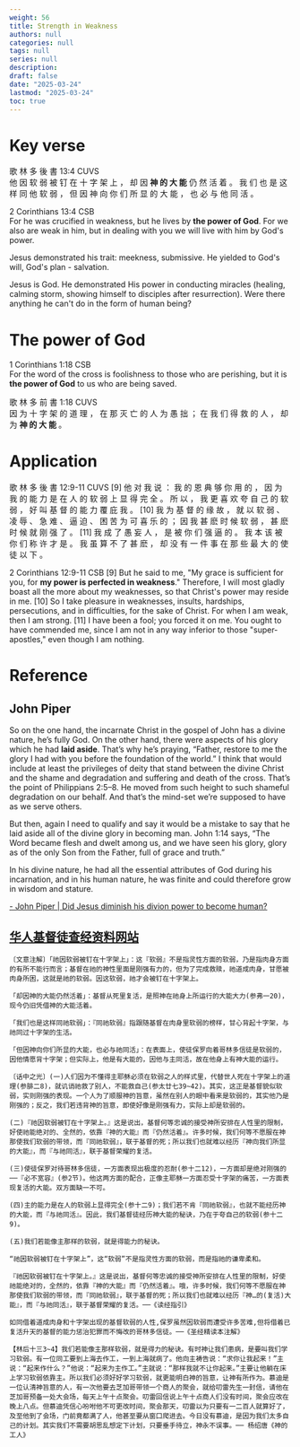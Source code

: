 ```yaml
---
weight: 56
title: Strength in Weakness
authors: null
categories: null
tags: null
series: null
description: 
draft: false 
date: "2025-03-24"
lastmod: "2025-03-24"
toc: true
---
```


<!--more-->
# Key verse

歌 林 多 後 書 13:4 CUVS  
他 因 软 弱 被 钉 在 十 字 架 上 ， 却 因 <b>神 的 大 能</b> 仍 然 活 着 。 我 们 也 是 这 样 同 他 软 弱 ， 但 因 神 向 你 们 所 显 的 大 能 ， 也 必 与 他 同 活 。

2 Corinthians 13:4 CSB  
For he was crucified in weakness, but he lives by <b>the power of God</b>. For we also are weak in him, but in dealing with you we will live with him by God's power.

Jesus demonstrated his trait: meekness, submissive.  He yielded to God's will, God's plan - salvation.

Jesus is God.  He demonstrated His power in conducting miracles (healing, calming storm, showing himself to disciples after resurrection).  Were there anything he can't do in the form of human being?  


# The power of God

1 Corinthians 1:18 CSB  
For the word of the cross is foolishness to those who are perishing, but it is <b>the power of God</b> to us who are being saved.

歌 林 多 前 書 1:18 CUVS  
因 为 十 字 架 的 道 理 ， 在 那 灭 亡 的 人 为 愚 拙 ； 在 我 们 得 救 的 人 ， 却 为 <b>神 的 大 能</b> 。




# Application

歌 林 多 後 書 12:9-11 CUVS
[9] 他 对 我 说 ： 我 的 恩 典 够 你 用 的 ， 因 为 我 的 能 力 是 在 人 的 软 弱 上 显 得 完 全 。 所 以 ， 我 更 喜 欢 夸 自 己 的 软 弱 ， 好 叫 基 督 的 能 力 覆 庇 我 。 
[10] 我 为 基 督 的 缘 故 ， 就 以 软 弱 、 凌 辱 、 急 难 、 逼 迫 、 困 苦 为 可 喜 乐 的 ； 因 我 甚 麽 时 候 软 弱 ， 甚 麽 时 候 就 刚 强 了 。 
[11] 我 成 了 愚 妄 人 ， 是 被 你 们 强 逼 的 。 我 本 该 被 你 们 称 许 才 是 。 我 虽 算 不 了 甚 麽 ， 却 没 有 一 件 事 在 那 些 最 大 的 使 徒 以 下 。

2 Corinthians 12:9-11 CSB
[9] But he said to me, "My grace is sufficient for you, for <b>my power is perfected in weakness</b>." Therefore, I will most gladly boast all the more about my weaknesses, so that Christ's power may reside in me. 
[10] So I take pleasure in weaknesses, insults, hardships, persecutions, and in difficulties, for the sake of Christ. For when I am weak, then I am strong. 
[11] I have been a fool; you forced it on me. You ought to have commended me, since I am not in any way inferior to those "super-apostles," even though I am nothing.

# Reference

## John Piper
So on the one hand, the incarnate Christ in the gospel of John has a divine nature, he’s fully God. On the other hand, there were aspects of his glory which he had <b>laid aside</b>. That’s why he’s praying, “Father, restore to me the glory I had with you before the foundation of the world.” I think that would include at least the privileges of deity that stand between the divine Christ and the shame and degradation and suffering and death of the cross. That’s the point of Philippians 2:5–8. He moved from such height to such shameful degradation on our behalf. And that’s the mind-set we’re supposed to have as we serve others.    

But then, again I need to qualify and say it would be a mistake to say that he laid aside all of the divine glory in becoming man. John 1:14 says, “The Word became flesh and dwelt among us, and we have seen his glory, glory as of the only Son from the Father, full of grace and truth.”   

In his divine nature, he had all the essential attributes of God during his incarnation, and in his human nature, he was finite and could therefore grow in wisdom and stature. 

<a href = "https://www.desiringgod.org/interviews/did-jesus-diminish-his-divine-power-to-become-human" target="_blank" rel="noopener noreferrer">- John Piper | Did Jesus diminish his divion power to become human?</a>


##  <a href = "https://www.ccbiblestudy.net/New%20Testament/47%202Cor/47CS13.htm" target="_blank" rel="noopener noreferrer">华人基督徒查经资料网站</a>

    〔文意注解〕「祂因软弱被钉在十字架上」：这『软弱』不是指灵性方面的软弱，乃是指肉身方面的有所不能行而言；基督在祂的神性里面是刚强有力的，但为了完成救赎，祂道成肉身，甘愿被肉身所困，这就是祂的软弱。因这软弱，祂才会被钉在十字架上。

    「却因神的大能仍然活着」：基督从死里复活，是照神在祂身上所运行的大能大力(参弗一20)，现今仍旧凭借神的大能活着。

    「我们也是这样同祂软弱」：『同祂软弱』指跟随基督在肉身里软弱的榜样，甘心背起十字架，与祂同过十字架的生活。

    「但因神向你们所显的大能，也必与祂同活」：在表面上，使徒保罗向着哥林多信徒是软弱的，因他情愿背十字架；但实际上，他是有大能的，因他与主同活，故在他身上有神大能的运行。
    
    〔话中之光〕(一)人们因为不懂得主耶稣必须在软弱之人的样式里，代替世人死在十字架上的道理(参腓二8)，就讥诮祂救了别人，不能救自己(参太廿七39~42)。其实，这正是基督貌似软弱，实则刚强的表现。一个人为了顺服神的旨意，虽然在别人的眼中看来是软弱的，其实他乃是刚强的；反之，我们若违背神的旨意，即使好像是刚强有力，实际上却是软弱的。

    (二)『祂因软弱被钉在十字架上。』这是说出，基督何等忠诚的接受神所安排在人性里的限制，好使祂能绝对的、全然的，依靠『神的大能』而『仍然活着』。许多时候，我们何等不愿服在神那使我们软弱的带领，而『同祂软弱』，联于基督的死；所以我们也就难以经历『神向我们所显的大能』，而『与祂同活』，联于基督荣耀的复活。

    (三)使徒保罗对待哥林多信徒，一方面表现出极度的忍耐(参十二12)，一方面却是绝对刚强的──『必不宽容』(参2节)。他这两方面的配合，正像主耶稣一方面忍受十字架的痛苦，一方面表现复活的大能。双方面缺一不可。

    (四)主的能力是在人的软弱上显得完全(参十二9)；我们若不肯『同祂软弱』，也就不能经历神的大能，而『与祂同活』。因此，我们基督徒经历神大能的秘诀，乃在于夸自己的软弱(参十二9)。

    (五)我们若能像主那样的软弱，就是得能力的秘诀。
    
    “祂因软弱被钉在十字架上”，这“软弱”不是指灵性方面的软弱，而是指祂的谦卑柔和。
    
    『祂因软弱被钉在十字架上。』这是说出，基督何等忠诚的接受神所安排在人性里的限制，好使祂能绝对的，全然的，依靠『神的大能』而『仍然活着』。哦，许多时候，我们何等不愿服在神那使我们软弱的带领，而『同祂软弱』，联于基督的死；所以我们也就难以经历『神…的(复活)大能』，而『与祂同活』，联于基督荣耀的复活。──《读经指引》
    
    如同借着道成肉身和十字架出现的基督软弱的人性,保罗虽然因软弱而遭受许多苦难,但将借着已复活升天的基督的能力惩治犯罪而不悔改的哥林多信徒。──《圣经精读本注解》
    
    【林后十三3~4】我们若能像主那样软弱，就是得力的秘诀。有时神让我们患病，是要叫我们学习软弱。有一位同工要到上海去作工，一到上海就病了。他向主祷告说：“求你让我起来！”主说：“起来作什么？”他说：“起来为主作工。”主就说：“那样我就不让你起来。”主要让他躺在床上学习软弱依靠主。所以我们必须好好学习软弱，就更能明白神的旨意，让神有所作为。慕迪是一位认清神旨意的人，有一次他要去芝加哥带领一个商人的聚会，就给叨雷先生一封信，请他在芝加哥预备一处大会场，每天上午十点聚会。叨雷回信说上午十点商人们没有时间，聚会应改在晚上八点。但慕迪凭信心吩咐他不可更改时间，聚会那天，叨雷以为只要有一二百人就算好了，及至他到了会场，门前竟都满了人，他甚至要从窗囗爬进去。今日没有慕迪，是因为我们太多自己的计划。其实我们不需要胡思乱想定下计划，只要垂手待立，神永不误事。── 杨绍唐《神的工人》
    
    
    